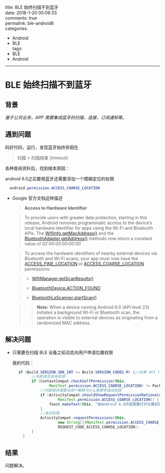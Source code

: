 title: BLE 始终扫描不到蓝牙  
date: 2018-1-20 05:06:33  
comments: true  
permalink: ble-android6  
categories:
 - Android  
 - BLE  
tags:
 - BLE  
 - Android  

---

# BLE 始终扫描不到蓝牙

## 背景  

  _基于公司业务，APP 需要集成蓝牙的扫描，连接，订阅通知等。_

## 遇到问题

  码好代码，运行，发现蓝牙始终徘徊在

  > 扫描 > 扫描结束 (timeout)

  各种查阅资料后，找到根本原因：

  <!--more-->

  android 6.0之后要用蓝牙还需要添加一个模糊定位的权限  

``` java
  android.permission.ACCESS_COARSE_LOCATION
```

- Google 官方文档这样描述

  > __Access to Hardware Identifier__

  > To provide users with greater data protection, starting in this release, Android removes programmatic access to the device’s local hardware identifier for apps using the Wi-Fi and Bluetooth APIs. The [WifiInfo.getMacAddress()] and the [BluetoothAdapter.getAddress()] methods now return a constant value of _02:00:00:00:00:00_

  >To access the hardware identifiers of nearby external devices via Bluetooth and Wi-Fi scans, your app must now have the [ACCESS\_FINE\_LOCATION] or [ACCESS\_COARSE\_LOCATION] permissions:

  >- [WifiManager.getScanResults()]

  >- [BluetoothDevice.ACTION\_FOUND]

  >- [BluetoothLeScanner.startScan()]

  >> __Note:__ When a device running Android 6.0 (API level 23) initiates a background Wi-Fi or Bluetooth scan, the operation is visible to external devices as originating from a randomized MAC address.

## 解决问题
  - 只需要在扫描 BLE 设备之前动态向用户申请位置权限

    我的代码：

``` java
      if (Build.VERSION.SDK_INT >= Build.VERSION_CODES.M) {//如果 API level 是大于等于 23(Android 6.0) 时
            //判断是否具有权限
            if (ContextCompat.checkSelfPermission(this,
                    Manifest.permission.ACCESS_COARSE_LOCATION) != PackageManager.PERMISSION_GRANTED) {
                //判断是否需要向用户解释为什么需要申请该权限
                if (ActivityCompat.shouldShowRequestPermissionRationale(this,
                        Manifest.permission.ACCESS_COARSE_LOCATION)) {
                    Toast.makeText(this, "自Android 6.0开始需要打开位置权限才可以搜索到Ble设备", Toast.LENGTH_SHORT).show();
                }
                //请求权限
                ActivityCompat.requestPermissions(this,
                        new String[]{Manifest.permission.ACCESS_COARSE_LOCATION},
                        REQUEST_CODE_ACCESS_COARSE_LOCATION);
            }
        }
```

## 结果

问题解决。

<!--以下是本文用到的超链接-->

[WifiInfo.getMacAddress()]:https://developer.android.com/reference/android/net/wifi/WifiInfo.html#getMacAddress()
[BluetoothAdapter.getAddress()]:https://developer.android.com/reference/android/bluetooth/BluetoothAdapter.html#getAddress()
[ACCESS\_COARSE\_LOCATION]:https://developer.android.com/reference/android/Manifest.permission.html#ACCESS_COARSE_LOCATION  
[ACCESS\_FINE\_LOCATION]:https://developer.android.com/reference/android/Manifest.permission.html#ACCESS_FINE_LOCATION
[WifiManager.getScanResults()]:https://developer.android.com/reference/android/net/wifi/WifiManager.html#getScanResults()
[BluetoothDevice.ACTION\_FOUND]:https://developer.android.com/reference/android/bluetooth/BluetoothDevice.html#ACTION_FOUND
[BluetoothLeScanner.startScan()]:https://developer.android.com/reference/android/bluetooth/le/BluetoothLeScanner.html#startScan(android.bluetooth.le.ScanCallback)
